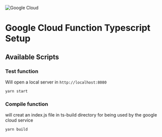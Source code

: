 ![Google Cloud](https://logodownload.org/wp-content/uploads/2021/06/google-cloud-logo-1.png)

# Google Cloud Function Typescript Setup

## Available Scripts

### Test function

Will open a local server in ```http://localhost:8080```

```bash
yarn start
```

### Compile function

will creat an index.js file in ts-build directory for being used by the google cloud service

```bash
yarn build
```
